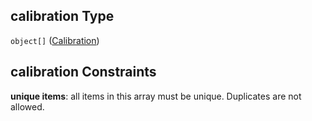 ## calibration Type

`object[]` ([Calibration](iea43\_wra_data_model-properties-measurement-location-measurement-location-properties-measurement-point-measurement-point-properties-sensor-sensor-properties-calibration-calibration.md))

## calibration Constraints

**unique items**: all items in this array must be unique. Duplicates are not allowed.
